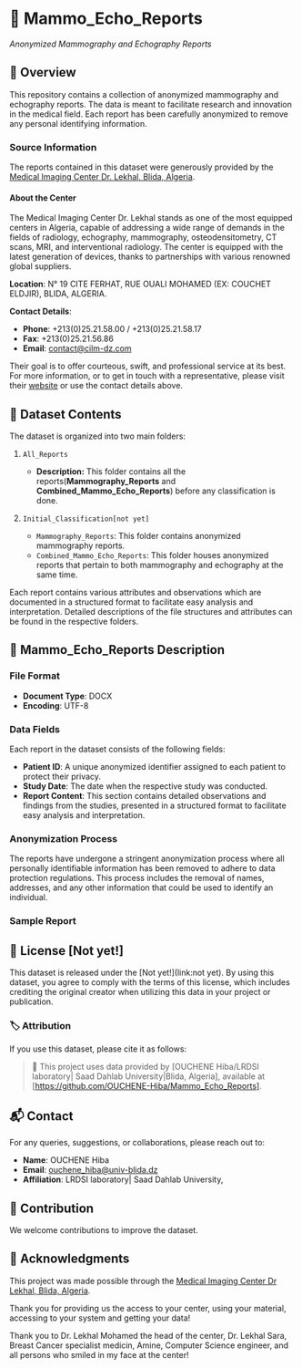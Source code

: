# 📄 Mammo_Echo_Reports
_Anonymized Mammography and Echography Reports_

## 🌟 Overview

This repository contains a collection of anonymized mammography and echography reports. The data is meant to facilitate research and innovation in the medical field. Each report has been carefully anonymized to remove any personal identifying information.

### Source Information

The reports contained in this dataset were generously provided by the [Medical Imaging Center Dr. Lekhal, Blida, Algeria](https://www.cilm-dz.com/). 

#### About the Center

The Medical Imaging Center Dr. Lekhal stands as one of the most equipped centers in Algeria, capable of addressing a wide range of demands in the fields of radiology, echography, mammography, osteodensitometry, CT scans, MRI, and interventional radiology. The center is equipped with the latest generation of devices, thanks to partnerships with various renowned global suppliers.


**Location**: N° 19 CITE FERHAT, RUE OUALI MOHAMED (EX: COUCHET ELDJIR), BLIDA, ALGERIA.

**Contact Details**:
  - **Phone**: +213(0)25.21.58.00 / +213(0)25.21.58.17
  - **Fax**: +213(0)25.21.56.86
  - **Email**: [contact@cilm-dz.com](mailto:contact@cilm-dz.com)

Their goal is to offer courteous, swift, and professional service at its best. For more information, or to get in touch with a representative, please visit their [website](https://www.cilm-dz.com/) or use the contact details above.


## 📂 Dataset Contents

The dataset is organized into two main folders:

1. `All_Reports`
   - **Description:** This folder contains all the reports(**Mammography_Reports** and **Combined_Mammo_Echo_Reports**) before any classification is done.

2. `Initial_Classification[not yet]`
   - `Mammography_Reports`: This folder contains anonymized mammography  reports.
   - `Combined_Mammo_Echo_Reports`: This folder houses anonymized reports that pertain to both mammography and echography at the same time.



Each report contains various attributes and observations which are documented in a structured format to facilitate easy analysis and interpretation. Detailed descriptions of the file structures and attributes can be found in the respective folders.

## 📑  Mammo_Echo_Reports Description

### File Format
- **Document Type**: DOCX
- **Encoding**: UTF-8

### Data Fields
Each report in the dataset consists of the following fields:
- **Patient ID**: A unique anonymized identifier assigned to each patient to protect their privacy.
- **Study Date**: The date when the respective study was conducted.
- **Report Content**: This section contains detailed observations and findings from the studies, presented in a structured format to facilitate easy analysis and interpretation.


### Anonymization Process
The reports have undergone a stringent anonymization process where all personally identifiable information has been removed to adhere to data protection regulations. This process includes the removal of names, addresses, and any other information that could be used to identify an individual.

### Sample Report





## 📜 License [Not yet!]

This dataset is released under the [Not yet!](link:not yet). By using this dataset, you agree to comply with the terms of this license, which includes crediting the original creator when utilizing this data in your project or publication.

### 🏷 Attribution

If you use this dataset, please cite it as follows:

> 📌 This project uses data provided by [OUCHENE Hiba/LRDSI laboratory| Saad Dahlab University|Blida, Algeria], available at [https://github.com/OUCHENE-Hiba/Mammo_Echo_Reports].

<!--For more detailed citation information, refer to the `CITATION.md` file in this repository. -->

## 📬 Contact

For any queries, suggestions, or collaborations, please reach out to:

- **Name**: OUCHENE Hiba
- **Email**: ouchene_hiba@univ-blida.dz
- **Affiliation**: LRDSI laboratory| Saad Dahlab University, 

## 🤝 Contribution

We welcome contributions to improve the dataset. <!--If you wish to contribute, please review the `CONTRIBUTING.md` file for guidelines on how to propose changes or additions to the dataset. -->

## 💖 Acknowledgments

This project was made possible through the  [Medical Imaging Center Dr Lekhal, Blida, Algeria](https://www.cilm-dz.com/).

Thank you for providing us the access to your center, using your material, accessing to your system and getting your data!

Thank you to Dr. Lekhal Mohamed the head of the center, Dr. Lekhal Sara, Breast Cancer specialist medicin, Amine, Computer Science engineer, and all persons who smiled in my face at the center! 
